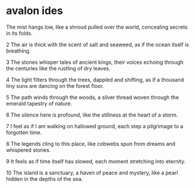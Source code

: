 # avalon ides

The mist hangs low, like a shroud pulled over the world, concealing secrets in its folds.

2
The air is thick with the scent of salt and seaweed, as if the ocean itself is breathing.

3
The stones whisper tales of ancient kings, their voices echoing through the centuries like the rustling of dry leaves.

4
The light filters through the trees, dappled and shifting, as if a thousand tiny suns are dancing on the forest floor.

5
The path winds through the woods, a silver thread woven through the emerald tapestry of nature.

6
The silence here is profound, like the stillness at the heart of a storm.

7
I feel as if I am walking on hallowed ground, each step a pilgrimage to a forgotten time.

8
The legends cling to this place, like cobwebs spun from dreams and whispered stories.

9
It feels as if time itself has slowed, each moment stretching into eternity.

10
The island is a sanctuary, a haven of peace and mystery, like a pearl hidden in the depths of the sea.

